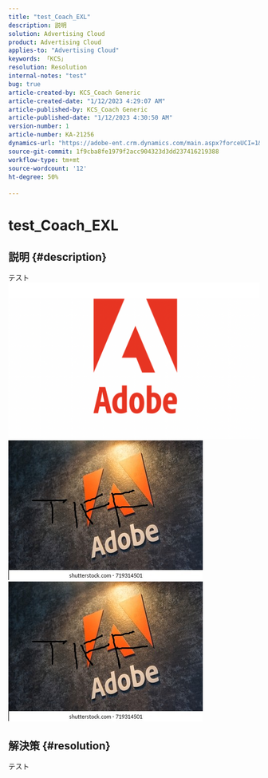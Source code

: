 ```yaml
---
title: "test_Coach_EXL"
description: 説明
solution: Advertising Cloud
product: Advertising Cloud
applies-to: "Advertising Cloud"
keywords: 「KCS」
resolution: Resolution
internal-notes: "test"
bug: true
article-created-by: KCS_Coach Generic
article-created-date: "1/12/2023 4:29:07 AM"
article-published-by: KCS_Coach Generic
article-published-date: "1/12/2023 4:30:50 AM"
version-number: 1
article-number: KA-21256
dynamics-url: "https://adobe-ent.crm.dynamics.com/main.aspx?forceUCI=1&pagetype=entityrecord&etn=knowledgearticle&id=9d8043a1-3192-ed11-aad1-6045bd006149"
source-git-commit: 1f9cba8fe1979f2acc904323d3dd237416219388
workflow-type: tm+mt
source-wordcount: '12'
ht-degree: 50%

---
```


# test_Coach_EXL

## 説明 {#description}

テスト![](assets/___a2d6c6d9-3192-ed11-aad1-6045bd006149___.png)![](assets/___a4d6c6d9-3192-ed11-aad1-6045bd006149___.jpeg)![](assets/___a6d6c6d9-3192-ed11-aad1-6045bd006149___.jpeg)

## 解決策 {#resolution}


テスト
